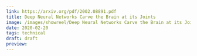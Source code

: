 ```yaml
---
link: https://arxiv.org/pdf/2002.08891.pdf
title: Deep Neural Networks Carve the Brain at its Joints
image: /images/showreel/Deep Neural Networks Carve the Brain at its Joints.jpg
date: 2020-02-20
tags: technical
draft: draft
preview:
---
```



